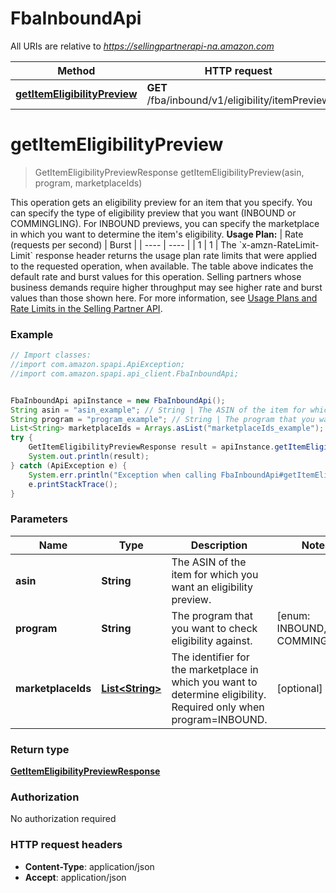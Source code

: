 # FbaInboundApi

All URIs are relative to *https://sellingpartnerapi-na.amazon.com*

Method | HTTP request | Description
------------- | ------------- | -------------
[**getItemEligibilityPreview**](FbaInboundApi.md#getItemEligibilityPreview) | **GET** /fba/inbound/v1/eligibility/itemPreview | 


<a name="getItemEligibilityPreview"></a>
# **getItemEligibilityPreview**
> GetItemEligibilityPreviewResponse getItemEligibilityPreview(asin, program, marketplaceIds)



This operation gets an eligibility preview for an item that you specify. You can specify the type of eligibility preview that you want (INBOUND or COMMINGLING). For INBOUND previews, you can specify the marketplace in which you want to determine the item&#39;s eligibility.  **Usage Plan:**  | Rate (requests per second) | Burst | | ---- | ---- | | 1 | 1 |  The &#x60;x-amzn-RateLimit-Limit&#x60; response header returns the usage plan rate limits that were applied to the requested operation, when available. The table above indicates the default rate and burst values for this operation. Selling partners whose business demands require higher throughput may see higher rate and burst values than those shown here. For more information, see [Usage Plans and Rate Limits in the Selling Partner API](https://developer-docs.amazon.com/sp-api/docs/usage-plans-and-rate-limits-in-the-sp-api).

### Example
```java
// Import classes:
//import com.amazon.spapi.ApiException;
//import com.amazon.spapi.api_client.FbaInboundApi;


FbaInboundApi apiInstance = new FbaInboundApi();
String asin = "asin_example"; // String | The ASIN of the item for which you want an eligibility preview.
String program = "program_example"; // String | The program that you want to check eligibility against.
List<String> marketplaceIds = Arrays.asList("marketplaceIds_example"); // List<String> | The identifier for the marketplace in which you want to determine eligibility. Required only when program=INBOUND.
try {
    GetItemEligibilityPreviewResponse result = apiInstance.getItemEligibilityPreview(asin, program, marketplaceIds);
    System.out.println(result);
} catch (ApiException e) {
    System.err.println("Exception when calling FbaInboundApi#getItemEligibilityPreview");
    e.printStackTrace();
}
```

### Parameters

Name | Type | Description  | Notes
------------- | ------------- | ------------- | -------------
 **asin** | **String**| The ASIN of the item for which you want an eligibility preview. |
 **program** | **String**| The program that you want to check eligibility against. | [enum: INBOUND, COMMINGLING]
 **marketplaceIds** | [**List&lt;String&gt;**](String.md)| The identifier for the marketplace in which you want to determine eligibility. Required only when program&#x3D;INBOUND. | [optional]

### Return type

[**GetItemEligibilityPreviewResponse**](GetItemEligibilityPreviewResponse.md)

### Authorization

No authorization required

### HTTP request headers

 - **Content-Type**: application/json
 - **Accept**: application/json

